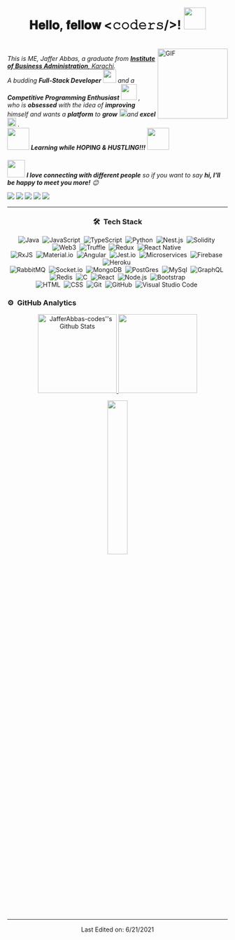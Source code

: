 <h1 align="center">𝐇𝐞𝐥𝐥𝐨, 𝐟𝐞𝐥𝐥𝐨𝐰 <𝚌𝚘𝚍𝚎𝚛𝚜/>! <img src="https://media.giphy.com/media/WUlplcMpOCEmTGBtBW/giphy.gif" width="50">
  </h1>
<br>

<img align="right" alt="GIF" height="160" src="https://media.giphy.com/media/du3J3cXyzhj75IOgvA/giphy.gif" />


<p align="left">
  <em>
    This is ME, Jaffer Abbas, a graduate from <a href="https://www.iba.edu.pk/"> <b>Institute of Business Administration</b>, Karachi</a>. <br>
    A budding <b>Full-Stack Developer</b> <img src="https://github.com/TheDudeThatCode/TheDudeThatCode/blob/master/Assets/Developer.gif" width="30"> and a <b>Competitive Programming Enthusiast</b>&nbsp;<img src="https://github.com/TheDudeThatCode/TheDudeThatCode/blob/master/Assets/Designer.gif" width="36">&nbsp,<br>who is <b>obsessed</b>
    with the idea of <b>improving</b> himself and wants a <b>platform</b> to 
    <b>grow</b> <img src="https://github.com/TheDudeThatCode/TheDudeThatCode/blob/master/Assets/Rocket.gif" width="18">and 
    <b>excel</b> <img src="https://github.com/TheDudeThatCode/TheDudeThatCode/blob/master/Assets/Medal.gif" width="20">&nbsp.
  </em> 
  <br>
  <img src="https://media.giphy.com/media/VgCDAzcKvsR6OM0uWg/giphy.gif" width="50" /> <b><i>Learning while HOPING & HUSTLING!!!</i></b> <img src="https://media.giphy.com/media/7j2hfyeVcDtf2/giphy.gif" width="50" />
</p>

#### 
<img src="https://media.giphy.com/media/LnQjpWaON8nhr21vNW/giphy.gif" width="40"> <em><b>I love connecting with different people</b> so if you want to say <b>hi, I'll be happy to meet you more!</b> :blush:</em>
<p>
<a href="https://www.linkedin.com/in/syed-muhammad-jaffer-abbas-3a4ba719b/"><img src="https://img.shields.io/badge/-Syed%20Muhammad%20Jaffer%20Abbas-0077B5?style=flat&logo=Linkedin&logoColor=white"/></a>
<a href="mailto:jaffer@xord.one"><img src="https://img.shields.io/badge/-jaffer@xord.one-D14836?style=flat&logo=Gmail&logoColor=white"/></a>
<a href="https://www.instagram.com/jaffy_here/"><img src="https://img.shields.io/badge/-jaffy_here-E4405F?style=flat&logo=Instagram&logoColor=white"/></a>
<a href="https://www.facebook.com/Jafffyy"><img src="https://img.shields.io/badge/-Jafffyy-1877F2?style=flat&logo=Facebook&logoColor=white"/></a>
<a href="https://medium.com/@smuhammadjafferabbas"><img src="https://img.shields.io/badge/-Jaffer-BD081C?style=flat&logo=Medium&logoColor=white"/></a>
</p>

<hr/>

<div align='center'> 

### 🛠 &nbsp;Tech Stack

![Java](https://img.shields.io/badge/-Java-05122A?style=flat&logo=java)&nbsp;
![JavaScript](https://img.shields.io/badge/-JavaScript-05122A?style=flat&logo=javascript)&nbsp;
![TypeScript](https://img.shields.io/badge/-TypeScript-05122A?style=flat&logo=typescript)&nbsp;
![Python](https://img.shields.io/badge/-Python-05122A?style=flat&logo=python)&nbsp;
![Nest.js](https://img.shields.io/badge/-Nest.js-05122A?style=flat&logo=nest.js)&nbsp;
![Solidity](https://img.shields.io/badge/-Solidity-05122A?style=flat&logo=solidity)&nbsp;
![Web3](https://img.shields.io/badge/-Web3-05122A?style=flat&logo=web3)&nbsp;
![Truffle](https://img.shields.io/badge/-Truffle-05122A?style=flat&logo=truffle)&nbsp;
![Redux](https://img.shields.io/badge/-Redux-05122A?style=flat&logo=redux)&nbsp;
![React Native](https://img.shields.io/badge/-React_Native-05122A?style=flat&logo=reactnative)&nbsp;\
![RxJS](https://img.shields.io/badge/-RxJS-05122A?style=flat&logo=rxjs)&nbsp;
![Material.io](https://img.shields.io/badge/-Material.io-05122A?style=flat&logo=material.io)&nbsp;
![Angular](https://img.shields.io/badge/-Angular-05122A?style=flat&logo=angular)&nbsp;
![Jest.io](https://img.shields.io/badge/-Jest.io-05122A?style=flat&logo=jest.io)&nbsp;
![Microservices](https://img.shields.io/badge/-Microservices-05122A?style=flat&logo=microservices)&nbsp;
![Firebase](https://img.shields.io/badge/-Firebase-05122A?style=flat&logo=firebase)&nbsp;
  ![Heroku](https://img.shields.io/badge/-Heroku-05122A?style=flat&logo=heroku)&nbsp;\
![RabbitMQ](https://img.shields.io/badge/-RabbitMQ-05122A?style=flat&logo=rabbitmq)&nbsp;
![Socket.io](https://img.shields.io/badge/-Socket.io-05122A?style=flat&logo=socket.io)&nbsp;
![MongoDB](https://img.shields.io/badge/-MongoDB-05122A?style=flat&logo=mongodb)&nbsp;
![PostGres](https://img.shields.io/badge/-PostGres-05122A?style=flat&logo=postgres)&nbsp;
![MySql](https://img.shields.io/badge/-MySql-05122A?style=flat&logo=mysql)&nbsp;
![GraphQL](https://img.shields.io/badge/-GraphQL-05122A?style=flat&logo=graphql)&nbsp;
![Redis](https://img.shields.io/badge/-Redis-05122A?style=flat&logo=redis)&nbsp;
![C](https://img.shields.io/badge/-C-05122A?style=flat&logo=C&logoColor=A8B9CC)&nbsp;
![React](https://img.shields.io/badge/-React-05122A?style=flat&logo=react)&nbsp;
![Node.js](https://img.shields.io/badge/-Node.js-05122A?style=flat&logo=node.js)&nbsp;
![Bootstrap](https://img.shields.io/badge/-Bootstrap-05122A?style=flat&logo=bootstrap&logoColor=563D7C)\
![HTML](https://img.shields.io/badge/-HTML-05122A?style=flat&logo=HTML5)&nbsp;
![CSS](https://img.shields.io/badge/-CSS-05122A?style=flat&logo=CSS3&logoColor=1572B6)&nbsp;
![Git](https://img.shields.io/badge/-Git-05122A?style=flat&logo=git)&nbsp;
![GitHub](https://img.shields.io/badge/-GitHub-05122A?style=flat&logo=github)&nbsp;
![Visual Studio Code](https://img.shields.io/badge/-Visual%20Studio%20Code-05122A?style=flat&logo=visual-studio-code&logoColor=007ACC)&nbsp;
  </div>

### ⚙️ &nbsp;GitHub Analytics

<p align="center">
<a href="https://github.com/JafferAbbas-codes">
  <img height='180em' src="https://github-readme-stats.vercel.app/api?username=JafferAbbas-codes&include_all_commits=true&count_private=true&show_icons=true&line_height=20&title_color=7A7ADB&icon_color=2234AE&text_color=D3D3D3&bg_color=0,000000,130F40" alt="JafferAbbas-codes''s Github Stats">
  <img height="180em" src="https://github-readme-stats-eight-theta.vercel.app/api/top-langs/?username=JafferAbbas-codes&layout=compact&langs_count=8&theme=algolia"/>
</a>
</p>

<div align='center'>
  
   <img src="https://media.giphy.com/media/jpVnC65DmYeyRL4LHS/giphy.gif" width="30%">
  <div>

-----

Last Edited on: 6/21/2021
